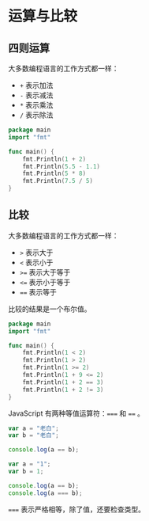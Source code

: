 # 运算与比较

## 四则运算

大多数编程语言的工作方式都一样：

- `+` 表示加法
- `-` 表示减法
- `*` 表示乘法
- `/` 表示除法

<div class="run"></div>

```go
package main
import "fmt"

func main() {
    fmt.Println(1 + 2)
    fmt.Println(5.5 - 1.1)
    fmt.Println(5 * 8)
    fmt.Println(7.5 / 5)
}
```

## 比较

大多数编程语言的工作方式都一样：

- `>` 表示大于
- `<` 表示小于
- `>=` 表示大于等于
- `<=` 表示小于等于
- `==` 表示等于

比较的结果是一个布尔值。

<div class="run"></div>

```go
package main
import "fmt"

func main() {
    fmt.Println(1 < 2)
    fmt.Println(1 > 2)
    fmt.Println(1 >= 2)
    fmt.Println(1 + 9 <= 2)
    fmt.Println(1 + 2 == 3)
    fmt.Println(1 + 2 != 3)
}
```

JavaScript 有两种等值运算符：`===` 和 `==` 。

<div class="run"></div>

```JavaScript
var a = "老白";
var b = "老白";

console.log(a == b);
```

<div class="run"></div>

```JavaScript
var a = "1";
var b = 1;

console.log(a == b);
console.log(a === b);
```

`===` 表示严格相等，除了值，还要检查类型。
